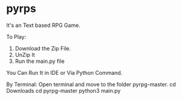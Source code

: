 # pyrps
It's an Text based RPG Game.

To Play:
1. Download the Zip File.
2. UnZip It
3. Run the main.py file

You Can Run It in IDE or Via Python Command.

By Terminal:
Open terminal and move to the folder pyrpg-master.
cd Downloads
cd pyrpg-master
python3 main.py
